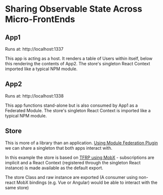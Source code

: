 # Sharing Observable State Across Micro-FrontEnds

## App1
Runs at: http://localhost:1337

This app is acting as a host. It renders a table of Users within itself, below this rendering the contents of App2.
The store's singleton React Context imported like a typical NPM module.

## App2
Runs at: http://localhost:1338

This app functions stand-alone but is also consumed by App1 as a Federated Module.
The store's singleton React Context is imported like a typical NPM module.

## Store
This is more of a library than an application. [Using Module Federation Plugin](./packages/app2/webpack.config.js#L51) we can share a singleton that both apps interact with.

In this example the store is based on [TFRP using MobX](https://mobx.js.org/README.html#introduction) - subscriptions are implicit and a React Context (registered through the singleton React instance) is made available as the default export.

The store Class and raw instance are exported (A consumer using non-react MobX bindings (e.g. Vue or Angular) would be able to interact with the same store)